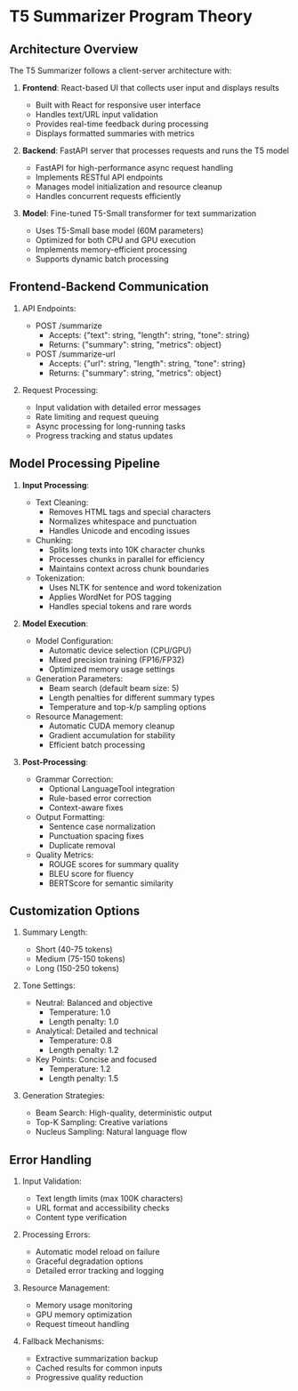 # T5 Summarizer Program Theory

## Architecture Overview

The T5 Summarizer follows a client-server architecture with:
1. **Frontend**: React-based UI that collects user input and displays results
   - Built with React for responsive user interface
   - Handles text/URL input validation
   - Provides real-time feedback during processing
   - Displays formatted summaries with metrics

2. **Backend**: FastAPI server that processes requests and runs the T5 model
   - FastAPI for high-performance async request handling
   - Implements RESTful API endpoints
   - Manages model initialization and resource cleanup
   - Handles concurrent requests efficiently

3. **Model**: Fine-tuned T5-Small transformer for text summarization
   - Uses T5-Small base model (60M parameters)
   - Optimized for both CPU and GPU execution
   - Implements memory-efficient processing
   - Supports dynamic batch processing

## Frontend-Backend Communication

1. API Endpoints:
   - POST /summarize
     - Accepts: {"text": string, "length": string, "tone": string}
     - Returns: {"summary": string, "metrics": object}
   - POST /summarize-url
     - Accepts: {"url": string, "length": string, "tone": string}
     - Returns: {"summary": string, "metrics": object}

2. Request Processing:
   - Input validation with detailed error messages
   - Rate limiting and request queuing
   - Async processing for long-running tasks
   - Progress tracking and status updates

## Model Processing Pipeline

1. **Input Processing**:
   - Text Cleaning:
     - Removes HTML tags and special characters
     - Normalizes whitespace and punctuation
     - Handles Unicode and encoding issues
   - Chunking:
     - Splits long texts into 10K character chunks
     - Processes chunks in parallel for efficiency
     - Maintains context across chunk boundaries
   - Tokenization:
     - Uses NLTK for sentence and word tokenization
     - Applies WordNet for POS tagging
     - Handles special tokens and rare words

2. **Model Execution**:
   - Model Configuration:
     - Automatic device selection (CPU/GPU)
     - Mixed precision training (FP16/FP32)
     - Optimized memory usage settings
   - Generation Parameters:
     - Beam search (default beam size: 5)
     - Length penalties for different summary types
     - Temperature and top-k/p sampling options
   - Resource Management:
     - Automatic CUDA memory cleanup
     - Gradient accumulation for stability
     - Efficient batch processing

3. **Post-Processing**:
   - Grammar Correction:
     - Optional LanguageTool integration
     - Rule-based error correction
     - Context-aware fixes
   - Output Formatting:
     - Sentence case normalization
     - Punctuation spacing fixes
     - Duplicate removal
   - Quality Metrics:
     - ROUGE scores for summary quality
     - BLEU score for fluency
     - BERTScore for semantic similarity

## Customization Options

1. Summary Length:
   - Short (40-75 tokens)
   - Medium (75-150 tokens)
   - Long (150-250 tokens)

2. Tone Settings:
   - Neutral: Balanced and objective
     - Temperature: 1.0
     - Length penalty: 1.0
   - Analytical: Detailed and technical
     - Temperature: 0.8
     - Length penalty: 1.2
   - Key Points: Concise and focused
     - Temperature: 1.2
     - Length penalty: 1.5

3. Generation Strategies:
   - Beam Search: High-quality, deterministic output
   - Top-K Sampling: Creative variations
   - Nucleus Sampling: Natural language flow

## Error Handling

1. Input Validation:
   - Text length limits (max 100K characters)
   - URL format and accessibility checks
   - Content type verification

2. Processing Errors:
   - Automatic model reload on failure
   - Graceful degradation options
   - Detailed error tracking and logging

3. Resource Management:
   - Memory usage monitoring
   - GPU memory optimization
   - Request timeout handling

4. Fallback Mechanisms:
   - Extractive summarization backup
   - Cached results for common inputs
   - Progressive quality reduction